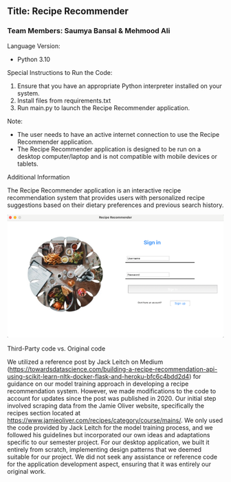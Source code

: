 ## Title: Recipe Recommender

### Team Members: Saumya Bansal & Mehmood Ali

Language Version: 

- Python 3.10

Special Instructions to Run the Code:

1. Ensure that you have an appropriate Python interpreter installed on your system.
2. Install files from requirements.txt
3. Run main.py to launch the Recipe Recommender application.

Note:

- The user needs to have an active internet connection to use the Recipe Recommender application.
- The Recipe Recommender application is designed to be run on a desktop computer/laptop and is not compatible with mobile devices or tablets.

Additional Information

The Recipe Recommender application is an interactive recipe recommendation system that provides users with personalized recipe suggestions based on their dietary preferences and previous search history.

![img.png](img.png)

Third-Party code vs. Original code

We utilized a reference post by Jack Leitch on Medium (https://towardsdatascience.com/building-a-recipe-recommendation-api-using-scikit-learn-nltk-docker-flask-and-heroku-bfc6c4bdd2d4) for guidance on our model training approach in developing a recipe recommendation system. However, we made modifications to the code to account for updates since the post was published in 2020. Our initial step involved scraping data from the Jamie Oliver website, specifically the recipes section located at https://www.jamieoliver.com/recipes/category/course/mains/. We only used the code provided by Jack Leitch for the model training process, and we followed his guidelines but incorporated our own ideas and adaptations specific to our semester project.
For our desktop application, we built it entirely from scratch, implementing design patterns that we deemed suitable for our project. We did not seek any assistance or reference code for the application development aspect, ensuring that it was entirely our original work.
